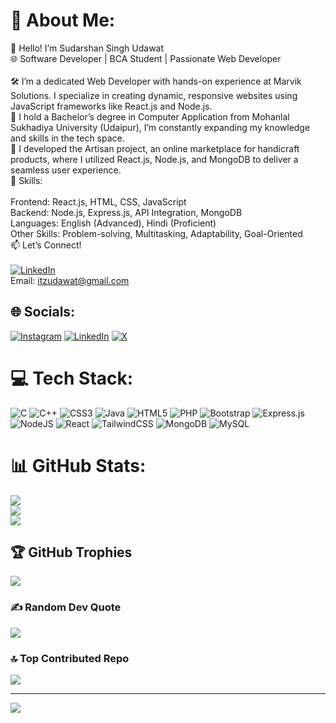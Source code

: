 # 💫 About Me:
👋 Hello! I’m Sudarshan Singh Udawat<br>🌐 Software Developer | BCA Student | Passionate Web Developer<br><br>🛠 I’m a dedicated Web Developer with hands-on experience at Marvik Solutions. I specialize in creating dynamic, responsive websites using JavaScript frameworks like React.js and Node.js.<br>🌱  I hold a Bachelor’s degree in Computer Application from Mohanlal Sukhadiya University (Udaipur), I’m constantly expanding my knowledge and skills in the tech space.<br>🎨 I developed the Artisan project, an online marketplace for handicraft products, where I utilized React.js, Node.js, and MongoDB to deliver a seamless user experience.<br>🔧 Skills:<br><br>Frontend: React.js, HTML, CSS, JavaScript<br>Backend: Node.js, Express.js, API Integration, MongoDB<br>Languages: English (Advanced), Hindi (Proficient)<br>Other Skills: Problem-solving, Multitasking, Adaptability, Goal-Oriented<br>📫 Let’s Connect!<br><br>[![LinkedIn](https://img.shields.io/badge/LinkedIn-%230077B5.svg?logo=linkedin&logoColor=white)](https://linkedin.com/in/https://www.linkedin.com/in/sudarshan-singh-udawat-06198a22b/)<br>Email: itzudawat@gmail.com


## 🌐 Socials:
[![Instagram](https://img.shields.io/badge/Instagram-%23E4405F.svg?logo=Instagram&logoColor=white)](https://instagram.com/https://www.instagram.com/udawat_sudarsh_/profilecard/?igsh=MThrdjd0aGx2amtqNg==) [![LinkedIn](https://img.shields.io/badge/LinkedIn-%230077B5.svg?logo=linkedin&logoColor=white)](https://linkedin.com/in/https://www.linkedin.com/in/sudarshan-singh-udawat-06198a22b/) [![X](https://img.shields.io/badge/X-black.svg?logo=X&logoColor=white)](https://x.com/https://x.com/udawat03) 

# 💻 Tech Stack:
![C](https://img.shields.io/badge/c-%2300599C.svg?style=for-the-badge&logo=c&logoColor=white) ![C++](https://img.shields.io/badge/c++-%2300599C.svg?style=for-the-badge&logo=c%2B%2B&logoColor=white) ![CSS3](https://img.shields.io/badge/css3-%231572B6.svg?style=for-the-badge&logo=css3&logoColor=white) ![Java](https://img.shields.io/badge/java-%23ED8B00.svg?style=for-the-badge&logo=openjdk&logoColor=white) ![HTML5](https://img.shields.io/badge/html5-%23E34F26.svg?style=for-the-badge&logo=html5&logoColor=white) ![PHP](https://img.shields.io/badge/php-%23777BB4.svg?style=for-the-badge&logo=php&logoColor=white) ![Bootstrap](https://img.shields.io/badge/bootstrap-%238511FA.svg?style=for-the-badge&logo=bootstrap&logoColor=white) ![Express.js](https://img.shields.io/badge/express.js-%23404d59.svg?style=for-the-badge&logo=express&logoColor=%2361DAFB) ![NodeJS](https://img.shields.io/badge/node.js-6DA55F?style=for-the-badge&logo=node.js&logoColor=white) ![React](https://img.shields.io/badge/react-%2320232a.svg?style=for-the-badge&logo=react&logoColor=%2361DAFB) ![TailwindCSS](https://img.shields.io/badge/tailwindcss-%2338B2AC.svg?style=for-the-badge&logo=tailwind-css&logoColor=white) ![MongoDB](https://img.shields.io/badge/MongoDB-%234ea94b.svg?style=for-the-badge&logo=mongodb&logoColor=white) ![MySQL](https://img.shields.io/badge/mysql-4479A1.svg?style=for-the-badge&logo=mysql&logoColor=white)
# 📊 GitHub Stats:
![](https://github-readme-stats.vercel.app/api?username=udawat04&theme=radical&hide_border=false&include_all_commits=true&count_private=true)<br/>
![](https://github-readme-streak-stats.herokuapp.com/?user=udawat04&theme=radical&hide_border=false)<br/>
![](https://github-readme-stats.vercel.app/api/top-langs/?username=udawat04&theme=radical&hide_border=false&include_all_commits=true&count_private=true&layout=compact)

## 🏆 GitHub Trophies
![](https://github-profile-trophy.vercel.app/?username=udawat04&theme=bear&no-frame=false&no-bg=false&margin-w=4)

### ✍️ Random Dev Quote
![](https://quotes-github-readme.vercel.app/api?type=horizontal&theme=radical)

### 🔝 Top Contributed Repo
![](https://github-contributor-stats.vercel.app/api?username=udawat04&limit=5&theme=aura&combine_all_yearly_contributions=true)

---
[![](https://visitcount.itsvg.in/api?id=udawat04&icon=8&color=13)](https://visitcount.itsvg.in)

<!-- Proudly created with GPRM ( https://gprm.itsvg.in ) -->
